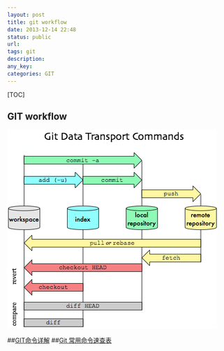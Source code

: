 ```yaml
---
layout: post
title: git workflow
date: 2013-12-14 22:48
status: public
url:
tags: git
description: 
any_key:
categories: GIT
---
```


[TOC]

## GIT workflow
![alt My Git Workflow](/images/figures/git-transport.png)

##[GIT命令详解](http://blog.csdn.net/ithomer/article/details/7529022)
##[Git 常用命令速查表](http://blog.csdn.net/ithomer/article/details/7529841)
